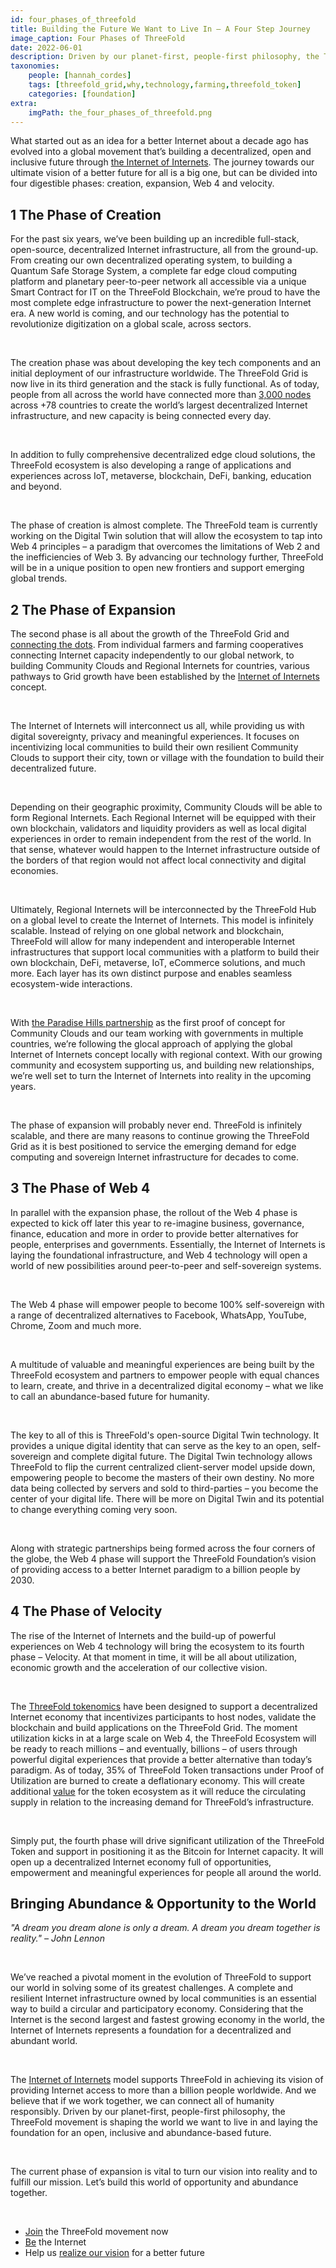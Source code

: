 ```yaml
---
id: four_phases_of_threefold
title: Building the Future We Want to Live In – A Four Step Journey
image_caption: Four Phases of ThreeFold
date: 2022-06-01
description: Driven by our planet-first, people-first philosophy, the ThreeFold movement is shaping the world we want to live in and laying the foundation for an open, inclusive and abundance-based future.
taxonomies:
    people: [hannah_cordes]
    tags: [threefold_grid,why,technology,farming,threefold_token]
    categories: [foundation]
extra:
    imgPath: the_four_phases_of_threefold.png
---
```


What started out as an idea for a better Internet about a decade ago has evolved into a global movement that’s building a decentralized, open and inclusive future through [the Internet of Internets](https://threefold.io/blog/post/internet_of_internets/). The journey towards our ultimate vision of a better future for all is a big one, but can be divided into four digestible phases: creation, expansion, Web 4 and velocity.

## 1 The Phase of Creation

For the past six years, we’ve been building up an incredible full-stack, open-source, decentralized Internet infrastructure, all from the ground-up. From creating our own decentralized operating system, to building a Quantum Safe Storage System, a complete far edge cloud computing platform and planetary peer-to-peer network all accessible via a unique Smart Contract for IT on the ThreeFold Blockchain, we’re proud to have the most complete edge infrastructure to power the next-generation Internet era. A new world is coming, and our technology has the potential to revolutionize digitization on a global scale, across sectors. 

<br/>

The creation phase was about developing the key tech components and an initial deployment of our infrastructure worldwide. The ThreeFold Grid is now live in its third generation and the stack is fully functional. As of today, people from all across the world have connected more than [3,000 nodes](https://twitter.com/threefold_io/status/1529903015938998272) across +78 countries to create the world’s largest decentralized Internet infrastructure, and new capacity is being connected every day.

<br/>

In addition to fully comprehensive decentralized edge cloud solutions, the ThreeFold ecosystem is also developing a range of applications and experiences across IoT, metaverse, blockchain, DeFi, banking, education and beyond.

<br/>

The phase of creation is almost complete. The ThreeFold team is currently working on the Digital Twin solution that will allow the ecosystem to tap into Web 4 principles – a paradigm that overcomes the limitations of Web 2 and the inefficiencies of Web 3. By advancing our technology further, ThreeFold will be in a unique position to open new frontiers and support emerging global trends.

## 2 The Phase of Expansion

The second phase is all about the growth of the ThreeFold Grid and [connecting the dots](https://threefold.io/blog/post/connecting_the_dots/). From individual farmers and farming cooperatives connecting Internet capacity independently to our global network, to building Community Clouds and Regional Internets for countries, various pathways to Grid growth have been established by the [Internet of Internets](https://threefold.io/blog/post/internet_of_internets/) concept.

<br/>

The Internet of Internets will interconnect us all, while providing us with digital sovereignty, privacy and meaningful experiences. It focuses on incentivizing local communities to build their own resilient Community Clouds to support their city, town or village with the foundation to build their decentralized future.

<br/>

Depending on their geographic proximity, Community Clouds will be able to form Regional Internets. Each Regional Internet will be equipped with their own blockchain, validators and liquidity providers as well as local digital experiences in order to remain independent from the rest of the world. In that sense, whatever would happen to the Internet infrastructure outside of the borders of that region would not affect local connectivity and digital economies. 

<br/>

Ultimately, Regional Internets will be interconnected by the ThreeFold Hub on a global level to create the Internet of Internets. This model is infinitely scalable. Instead of relying on one global network and blockchain, ThreeFold will allow for many independent and interoperable Internet infrastructures that support local communities with a platform to build their own blockchain, DeFi, metaverse, IoT, eCommerce solutions, and much more. Each layer has its own distinct purpose and enables seamless ecosystem-wide interactions.

<br/>

With [the Paradise Hills partnership](https://threefold.io/blog/post/paradise_hills/) as the first proof of concept for Community Clouds and our team working with governments in multiple countries, we’re following the glocal approach of applying the global Internet of Internets concept locally with regional context. With our growing community and ecosystem supporting us, and building new relationships, we’re well set to turn the Internet of Internets into reality in the upcoming years.

<br/>

The phase of expansion will probably never end. ThreeFold is infinitely scalable, and there are many reasons to continue growing the ThreeFold Grid as it is best positioned to service the emerging demand for edge computing and sovereign Internet infrastructure for decades to come.

## 3 The Phase of Web 4

In parallel with the expansion phase, the rollout of the Web 4 phase is expected to kick off later this year to re-imagine business, governance, finance, education and more in order to provide better alternatives for people, enterprises and governments. Essentially, the Internet of Internets is laying the foundational infrastructure, and Web 4 technology will open a world of new possibilities around peer-to-peer and self-sovereign systems.

<br/>

The Web 4 phase will empower people to become 100% self-sovereign with a range of decentralized alternatives to Facebook, WhatsApp, YouTube, Chrome, Zoom and much more.

<br/>

A multitude of valuable and meaningful experiences are being built by the ThreeFold ecosystem and partners to empower people with equal chances to learn, create, and thrive in a decentralized digital economy – what we like to call an abundance-based future for humanity.

<br/>

The key to all of this is ThreeFold's open-source Digital Twin technology. It provides a unique digital identity that can serve as the key to an open, self-sovereign and complete digital future. The Digital Twin technology allows ThreeFold to flip the current centralized client-server model upside down, empowering people to become the masters of their own destiny. No more data being collected by servers and sold to third-parties – you become the center of your digital life. There will be more on Digital Twin and its potential to change everything coming very soon.

<br/>

Along with strategic partnerships being formed across the four corners of the globe, the Web 4 phase will support the ThreeFold Foundation’s vision of providing access to a better Internet paradigm to a billion people by 2030.

## 4 The Phase of Velocity

The rise of the Internet of Internets and the build-up of powerful experiences on Web 4 technology will bring the ecosystem to its fourth phase – Velocity. At that moment in time, it will be all about utilization, economic growth and the acceleration of our collective vision.

<br/>

The [ThreeFold tokenomics](https://library.threefold.me/info/threefold#/tokens/threefold__tokenomics) have been designed to support a decentralized Internet economy that incentivizes participants to host nodes, validate the blockchain and build applications on the ThreeFold Grid. The moment utilization kicks in at a large scale on Web 4, the ThreeFold Ecosystem will be ready to reach millions – and eventually, billions – of users through powerful digital experiences that provide a better alternative than today’s paradigm. As of today, 35% of ThreeFold Token transactions under Proof of Utilization are burned to create a deflationary economy. This will create additional [value](https://library.threefold.me/info/threefold#/tokens/threefold__grid_valuation) for the token ecosystem as it will reduce the circulating supply in relation to the increasing demand for ThreeFold’s infrastructure. 

<br/>

Simply put, the fourth phase will drive significant utilization of the ThreeFold Token and support in positioning it as the Bitcoin for Internet capacity. It will open up a decentralized Internet economy full of opportunities, empowerment and meaningful experiences for people all around the world. 

## Bringing Abundance & Opportunity to the World

*"A dream you dream alone is only a dream. A dream you dream together is reality." – John Lennon*

<br/>

We’ve reached a pivotal moment in the evolution of ThreeFold to support our world in solving some of its greatest challenges. A complete and resilient Internet infrastructure owned by local communities is an essential way to build a circular and participatory economy. Considering that the Internet is the second largest and fastest growing economy in the world, the Internet of Internets represents a foundation for a decentralized and abundant world. 

<br/>

The [Internet of Internets](https://threefold.io/blog/post/internet_of_internets/) model supports ThreeFold in achieving its vision of providing Internet access to more than a billion people worldwide. And we believe that if we work together, we can connect all of humanity responsibly. Driven by our planet-first, people-first philosophy, the ThreeFold movement is shaping the world we want to live in and laying the foundation for an open, inclusive and abundance-based future.

<br/>

The current phase of expansion is vital to turn our vision into reality and to fulfill our mission. Let’s build this world of opportunity and abundance together.

<br/>

- [Join](https://t.me/threefold) the ThreeFold movement now
- [Be](https://threefold.io/blog/post/what_is_farming/) the Internet
- Help us [realize our vision](https://threefold.io/blog/post/realizing_the_promise/) for a better future
